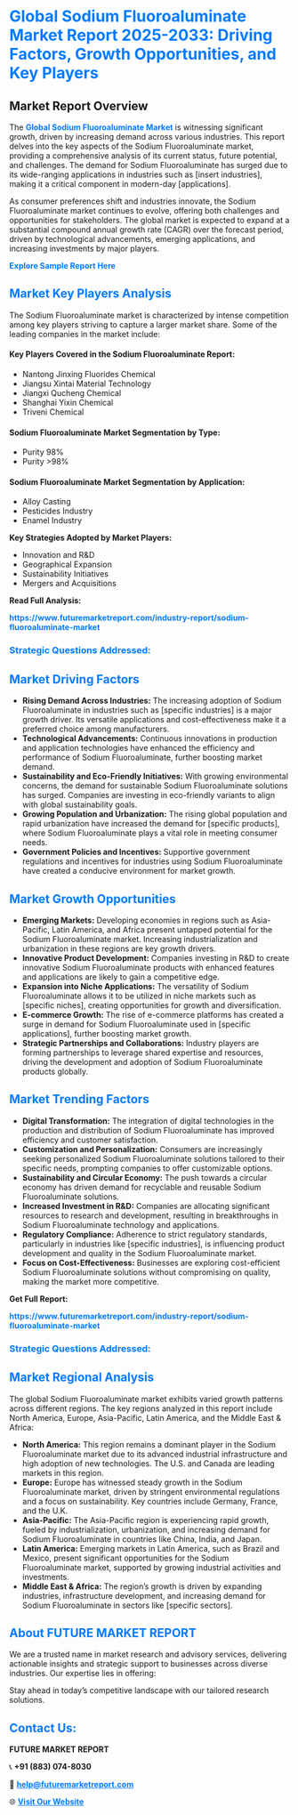 <h1 style="color: #007BFF;">Global Sodium Fluoroaluminate Market Report 2025-2033: Driving Factors, Growth Opportunities, and Key Players</h1>

<section id="overview">
<h2>Market Report Overview</h2>
<p>The <a href="https://www.futuremarketreport.com/industry-report/sodium-fluoroaluminate-market" style="color: #007BFF; text-decoration: none;"><strong>Global Sodium Fluoroaluminate Market</strong></a> is witnessing significant growth, driven by increasing demand across various industries. This report delves into the key aspects of the Sodium Fluoroaluminate market, providing a comprehensive analysis of its current status, future potential, and challenges. The demand for Sodium Fluoroaluminate has surged due to its wide-ranging applications in industries such as [insert industries], making it a critical component in modern-day [applications].</p>
<p>As consumer preferences shift and industries innovate, the Sodium Fluoroaluminate market continues to evolve, offering both challenges and opportunities for stakeholders. The global market is expected to expand at a substantial compound annual growth rate (CAGR) over the forecast period, driven by technological advancements, emerging applications, and increasing investments by major players.</p>
</section>

<section id="overview">
<p><a href="https://www.futuremarketreport.com/request-sample/reportId=25997" style="color: #007BFF; text-decoration: none;"><strong>Explore Sample Report Here</strong></a></p>
</section>

<section id="key-players">
<h2 style="color: #007BFF;">Market Key Players Analysis</h2>
<p>The Sodium Fluoroaluminate market is characterized by intense competition among key players striving to capture a larger market share. Some of the leading companies in the market include:</p>
<h4>Key Players Covered in the Sodium Fluoroaluminate Report:</h4>
<ul><li>Nantong Jinxing Fluorides Chemical</li><li>Jiangsu Xintai Material Technology</li><li>Jiangxi Qucheng Chemical</li><li>Shanghai Yixin Chemical</li><li>Triveni Chemical</li></ul>
<h4>Sodium Fluoroaluminate Market Segmentation by Type:</h4>
<ul><li>Purity 98%</li><li>Purity &gt;98%</li></ul>

<h4>Sodium Fluoroaluminate Market Segmentation by Application:</h4>
<ul><li>Alloy Casting</li><li>Pesticides Industry</li><li>Enamel Industry</li></ul>
<p><strong>Key Strategies Adopted by Market Players:</strong></p>
<ul>
<li>Innovation and R&D</li>
<li>Geographical Expansion</li>
<li>Sustainability Initiatives</li>
<li>Mergers and Acquisitions</li>
</ul>
</section>

<section>
<p><strong>Read Full Analysis: </strong></p><a href="https://www.futuremarketreport.com/industry-report/sodium-fluoroaluminate-market" style="color: #007BFF; text-decoration: none;"><strong>https://www.futuremarketreport.com/industry-report/sodium-fluoroaluminate-market</strong></a>
<h3 style="color: #007BFF;">Strategic Questions Addressed:</h3>
</section>

<section id="driving-factors">
<h2 style="color: #007BFF;">Market Driving Factors</h2>
<ul>
<li><strong>Rising Demand Across Industries:</strong> The increasing adoption of Sodium Fluoroaluminate in industries such as [specific industries] is a major growth driver. Its versatile applications and cost-effectiveness make it a preferred choice among manufacturers.</li>
<li><strong>Technological Advancements:</strong> Continuous innovations in production and application technologies have enhanced the efficiency and performance of Sodium Fluoroaluminate, further boosting market demand.</li>
<li><strong>Sustainability and Eco-Friendly Initiatives:</strong> With growing environmental concerns, the demand for sustainable Sodium Fluoroaluminate solutions has surged. Companies are investing in eco-friendly variants to align with global sustainability goals.</li>
<li><strong>Growing Population and Urbanization:</strong> The rising global population and rapid urbanization have increased the demand for [specific products], where Sodium Fluoroaluminate plays a vital role in meeting consumer needs.</li>
<li><strong>Government Policies and Incentives:</strong> Supportive government regulations and incentives for industries using Sodium Fluoroaluminate have created a conducive environment for market growth.</li>
</ul>
</section>

<section id="growth-opportunities">
<h2 style="color: #007BFF;">Market Growth Opportunities</h2>
<ul>
<li><strong>Emerging Markets:</strong> Developing economies in regions such as Asia-Pacific, Latin America, and Africa present untapped potential for the Sodium Fluoroaluminate market. Increasing industrialization and urbanization in these regions are key growth drivers.</li>
<li><strong>Innovative Product Development:</strong> Companies investing in R&D to create innovative Sodium Fluoroaluminate products with enhanced features and applications are likely to gain a competitive edge.</li>
<li><strong>Expansion into Niche Applications:</strong> The versatility of Sodium Fluoroaluminate allows it to be utilized in niche markets such as [specific niches], creating opportunities for growth and diversification.</li>
<li><strong>E-commerce Growth:</strong> The rise of e-commerce platforms has created a surge in demand for Sodium Fluoroaluminate used in [specific applications], further boosting market growth.</li>
<li><strong>Strategic Partnerships and Collaborations:</strong> Industry players are forming partnerships to leverage shared expertise and resources, driving the development and adoption of Sodium Fluoroaluminate products globally.</li>
</ul>
</section>

<section id="trending-factors">
<h2 style="color: #007BFF;">Market Trending Factors</h2>
<ul>
<li><strong>Digital Transformation:</strong> The integration of digital technologies in the production and distribution of Sodium Fluoroaluminate has improved efficiency and customer satisfaction.</li>
<li><strong>Customization and Personalization:</strong> Consumers are increasingly seeking personalized Sodium Fluoroaluminate solutions tailored to their specific needs, prompting companies to offer customizable options.</li>
<li><strong>Sustainability and Circular Economy:</strong> The push towards a circular economy has driven demand for recyclable and reusable Sodium Fluoroaluminate solutions.</li>
<li><strong>Increased Investment in R&D:</strong> Companies are allocating significant resources to research and development, resulting in breakthroughs in Sodium Fluoroaluminate technology and applications.</li>
<li><strong>Regulatory Compliance:</strong> Adherence to strict regulatory standards, particularly in industries like [specific industries], is influencing product development and quality in the Sodium Fluoroaluminate market.</li>
<li><strong>Focus on Cost-Effectiveness:</strong> Businesses are exploring cost-efficient Sodium Fluoroaluminate solutions without compromising on quality, making the market more competitive.</li>
</ul>
</section>

<section>
<p><strong>Get Full Report: </strong></p><a href="https://www.futuremarketreport.com/industry-report/sodium-fluoroaluminate-market" style="color: #007BFF; text-decoration: none;"><strong>https://www.futuremarketreport.com/industry-report/sodium-fluoroaluminate-market</strong></a>
<h3 style="color: #007BFF;">Strategic Questions Addressed:</h3>
</section>


<section id="regional-analysis">
<h2 style="color: #007BFF;">Market Regional Analysis</h2>
<p>The global Sodium Fluoroaluminate market exhibits varied growth patterns across different regions. The key regions analyzed in this report include North America, Europe, Asia-Pacific, Latin America, and the Middle East & Africa:</p>
<ul>
<li><strong>North America:</strong> This region remains a dominant player in the Sodium Fluoroaluminate market due to its advanced industrial infrastructure and high adoption of new technologies. The U.S. and Canada are leading markets in this region.</li>
<li><strong>Europe:</strong> Europe has witnessed steady growth in the Sodium Fluoroaluminate market, driven by stringent environmental regulations and a focus on sustainability. Key countries include Germany, France, and the U.K.</li>
<li><strong>Asia-Pacific:</strong> The Asia-Pacific region is experiencing rapid growth, fueled by industrialization, urbanization, and increasing demand for Sodium Fluoroaluminate in countries like China, India, and Japan.</li>
<li><strong>Latin America:</strong> Emerging markets in Latin America, such as Brazil and Mexico, present significant opportunities for the Sodium Fluoroaluminate market, supported by growing industrial activities and investments.</li>
<li><strong>Middle East & Africa:</strong> The region’s growth is driven by expanding industries, infrastructure development, and increasing demand for Sodium Fluoroaluminate in sectors like [specific sectors].</li>
</ul>
</section>

<footer>
<h2 style="color: #007BFF;">About FUTURE MARKET REPORT</h2>
<p>We are a trusted name in market research and advisory services, delivering actionable insights and strategic support to businesses across diverse industries. Our expertise lies in offering:</p>

<p>Stay ahead in today’s competitive landscape with our tailored research solutions.</p>

<h2 style="color: #007BFF;">Contact Us:</h2>
<p><strong>FUTURE MARKET REPORT</strong></p>
<p>📞 <strong>+91 (883) 074-8030</strong></p>
<p>📧 <strong><a href="mailto:help@futuremarketreport.com" style="color: #007BFF;">help@futuremarketreport.com</a></strong></p>
<p>🌐 <strong><a href="https://www.futuremarketreport.com/" style="color: #007BFF;">Visit Our Website</a></strong></p>
</footer>